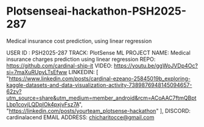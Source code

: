 # Plotsenseai-hackathon-PSH2025-287
Medical insurance cost prediction, using linear regression

  USER ID : PSH2025-287
  TRACK: PlotSense ML
  PROJECT NAME: Medical insurance charges prediction using linear regression
  REPO: https://github.com/cardinal-ship-it
  VIDEO: https://youtu.be/ggWoJVDp4Oc?si=7maXuRUpyLTsEfww
  LINKEDIN: [
    "https://www.linkedin.com/posts/cardinal-ezeano-25845019b_exploring-kaggle-datasets-and-data-visualization-activity-7389876948145094657-62zv?utm_source=share&utm_medium=member_android&rcm=ACoAAC7ftmQBptLbp1covjLQDpIOk4pxjvFsz7A",
    "https://linkedin.com/posts/yourteam_plotsense-hackathon"
  ],
  DISCORD: cardinalacend
  EMAIL ADDRESS: chicharitocce@gmail.com
